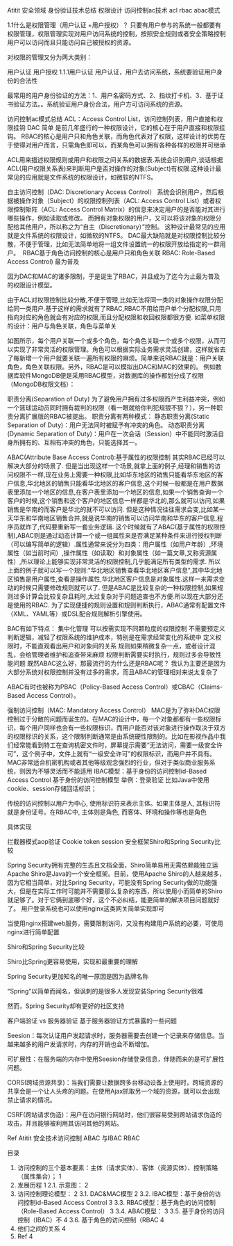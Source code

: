 Atitit 安全领域  身份验证技术总结 权限设计 访问控制ac技术 acl rbac abac模式


1.1什么是权限管理（用户认证 +用户授权）？
只要有用户参与的系统一般都要有权限管理，权限管理实现对用户访问系统的控制，按照安全规则或者安全策略控制用户可以访问而且只能访问自己被授权的资源。

对权限的管理又分为两大类别：

用户认证 
用户授权
1.1.1用户认证
用户认证，用户去访问系统，系统要验证用户身份的合法性

最常用的用户身份验证的方法：1、用户名密码方式、2、指纹打卡机、3、基于证书验证方法。。系统验证用户身份合法，用户方可访问系统的资源。

访问控制ac模式总结
ACL：Access Control List，访问控制列表，用户直接和权限挂钩 DAC 简单
是前几年盛行的一种权限设计，它的核心在于用户直接和权限挂钩。 RBAC的核心是用户只和角色关联，而角色代表对了权限，这样设计的优势在于使得对用户而言，只需角色即可以，而某角色可以拥有各种各样的权限并可继承

ACL用来描述权限规则或用户和权限之间关系的数据表.系统会识别用户,谈话根据ACL(用户权限关系表)来判断用户是否对操作的对象(Subject)有权限.这种设计最常见的应用就是文件系统的权限设计，如微软的NTFS。

自主访问控制（DAC: Discretionary Access Control）
系统会识别用户，然后根据被操作对象（Subject）的权限控制列表（ACL: Access Control List）或者权限控制矩阵（ACL: Access Control Matrix）的信息来决定用户的是否能对其进行哪些操作，例如读取或修改。
而拥有对象权限的用户，又可以将该对象的权限分配给其他用户，所以称之为“自主（Discretionary）”控制。
这种设计最常见的应用就是文件系统的权限设计，如微软的NTFS。
DAC最大缺陷就是对权限控制比较分散，不便于管理，比如无法简单地将一组文件设置统一的权限开放给指定的一群用户。
  RBAC基于角色访问控制的核心是用户只和角色关联
RBAC: Role-Based Access Control)  最为普及

因为DAC和MAC的诸多限制，于是诞生了RBAC，并且成为了迄今为止最为普及的权限设计模型。

由于ACL对权限控制比较分散,不便于管理,比如无法将同一类的对象操作权限分配给同一类用户.基于这样的需求就有了RBAC,RBAC不用给用户单个分配权限,只用指向对应的角色就会有对应的权限,而且分配权限和收回权限都很方便.
如菜单权限的设计：用户与角色关联，角色与菜单关

如图所示，每个用户关联一个或多个角色，每个角色关联一个或多个权限，从而可以实现了非常灵活的权限管理。角色可以根据实际业务需求灵活创建，这样就省去了每新增一个用户就要关联一遍所有权限的麻烦。简单来说RBAC就是：用户关联角色，角色关联权限。另外，RBAC是可以模拟出DAC和MAC的效果的。
例如数据库软件MongoDB便是采用RBAC模型，对数据库的操作都划分成了权限（MongoDB权限文档）：


职责分离(Separation of Duty)
为了避免用户拥有过多权限而产生利益冲突，例如一个篮球运动员同时拥有裁判的权限（看一眼就给你判犯规狠不狠？），另一种职责分离扩展版的RBAC被提出。
职责分离有两种模式：
静态职责分离(Static Separation of Duty)：用户无法同时被赋予有冲突的角色。
动态职责分离(Dynamic Separation of Duty)：用户在一次会话（Session）中不能同时激活自身所拥有的、互相有冲突的角色，只能选择其一。


 

ABAC(Attribute Base Access Control):基于属性的权限控制
其实RBAC已经可以解决大部分的场景了.
但是当出现这样一个场景,就拿上面的例子,经理和销售的访问权限不一样,现在业务上需要一种权限,比如华东地区的销售只能看华东地区的客户信息,华北地区的销售只能看华北地区的客户信息,这个时候一般都是在用户数据表里添加一个地区的信息,在客户表里添加一个地区的信息,如果一个销售查询一个客户的时候,这个销售和这个客户的地区信息一样都是华北的,那么就可以访问,如果销售是华南的而客户是华北的就不可以访问. 但是这种情况往往需求会变,比如某一天华东和华南地区销售合并,就是说华南的销售可以访问华南和华东的客户信息,程序员就炸了,代码要重新写一套业务逻辑.
这个时候就有了ABAC(基于属性的权限控制),ABAC则是通过动态计算一个或一组属性来是否满足某种条件来进行授权判断（可以编写简单的逻辑）.属性通常来说分为四类：用户属性（如用户年龄）,环境属性（如当前时间）,操作属性（如读取）和对象属性（如一篇文章,又称资源属性）,所以理论上能够实现非常灵活的权限控制,几乎能满足所有类型的需求.
所以上面的例子就可以写一个规则:"华北地区销售查看华北地区客户信息",其中华北地区销售是用户属性,查看是操作属性,华北地区客户信息是对象属性.这样一来需求变动的时候只需要修改规则就可以了.
但是ABAC是比较复杂的一种权限控制,如果规则过多计算会比较复杂且耗时,太过复杂对于问题追查也不方便.所以现在大部分还是使用的RBAC.
为了实现便捷的规则设置和规则判断执行，ABAC通常有配置文件（XML、YAML等）或DSL配合规则解析引擎使用。

BAC有如下特点：
集中化管理
可以按需实现不同颗粒度的权限控制
不需要预定义判断逻辑，减轻了权限系统的维护成本，特别是在需求经常变化的系统中
定义权限时，不能直观看出用户和对象间的关系
规则如果稍微复杂一点，或者设计混乱，会给管理者维护和追查带来麻烦
权限判断需要实时执行，规则过多会导致性能问题
既然ABAC这么好，那最流行的为什么还是RBAC呢？
我认为主要还是因为大部分系统对权限控制并没有过多的需求，而且ABAC的管理相对来说太复杂了


ABAC有时也被称为PBAC（Policy-Based Access Control）或CBAC（Claims-Based Access Control）。

强制访问控制（MAC: Mandatory Access Control）
MAC是为了弥补DAC权限控制过于分散的问题而诞生的。在MAC的设计中，每一个对象都都有一些权限标识，每个用户同样也会有一些权限标识，而用户能否对该对象进行操作取决于双方的权限标识的关系，这个限制判断通常是由系统硬性限制的。比如在影视作品中我们经常能看到特工在查询机密文件时，屏幕提示需要“无法访问，需要一级安全许可”，这个例子中，文件上就有“一级安全许可”的权限标识，而用户并不具有。
MAC非常适合机密机构或者其他等级观念强烈的行业，但对于类似商业服务系统，则因为不够灵活而不能适用
IBAC模型：基于身份的访问控制id-Based Access Control
基于身份的访问控制模型
举例：登录验证
比如Java中使用cookie、session存储回话标识；

传统的访问控制以用户为中心, 使用标识符来表示主体。如果主体是人, 其标识符就是身份证号。在RBAC中, 主体则是角色, 而客体、环境和操作等也是角色
 

具体实现


拦截器模式aop验证
Cookie token  session 
安全框架Shiro和Spring Security比较

Spring Security拥有完整的生态且文档全面，Shiro简单易用无需依赖能独立运
Apache Shiro是Java的一个安全框架。目前，使用Apache Shiro的人越来越多，因为它相当简单，对比Spring Security，可能没有Spring Security做的功能强大，但是在实际工作时可能并不需要那么复杂的东西，所以使用小而简单的Shiro就足够了。对于它俩到底哪个好，这个不必纠结，能更简单的解决项目问题就好了。
用户登录系统也可以使用nginx这类网关简单实现即可

当使用nginx搭建web服务，需要限制访问，又没有构建用户系统的必要，可使用nginx进行简单配置

Shiro和Spring Security比较

Shiro比Spring更容易使用，实现和最重要的理解


Spring Security更加知名的唯一原因是因为品牌名称


“Spring”以简单而闻名，但讽刺的是很多人发现安装Spring Security很难


然而，Spring Security却有更好的社区支持


  客户端验证 vs 服务器验证
基于服务器验证方式暴露的一些问题

Seesion：每次认证用户发起请求时，服务器需要去创建一个记录来存储信息。当越来越多的用户发请求时，内存的开销也会不断增加。


可扩展性：在服务端的内存中使用Seesion存储登录信息，伴随而来的是可扩展性问题。


CORS(跨域资源共享)：当我们需要让数据跨多台移动设备上使用时，跨域资源的共享会是一个让人头疼的问题。在使用Ajax抓取另一个域的资源，就可以会出现禁止请求的情况。


CSRF(跨站请求伪造)：用户在访问银行网站时，他们很容易受到跨站请求伪造的攻击，并且能够被利用其访问其他的网站。

Ref
Atitit 安全技术访问控制 ABAC 与IBAC  RBAC

目录
1. 访问控制的三个基本要素：主体（请求实体）、客体（资源实体）、控制策略（属性集合）；	1
2. 发展历程	1
2.1. 示意图：	2
3. 访问控制理论模型：	2
3.1. DAC&MAC模型	2
3.2. IBAC模型：基于身份的访问控制id-Based Access Control	3
3.3. RBAC模型：基于角色的访问控制（Role-Based Access Control）	3
3.4. ABAC模型：	3
3.5. 基于身份的访问控制（IBAC）不	4
3.6. 基于角色的访问控制（RBAC	4
4. 他们之间的关系	4
5. Ref	4

